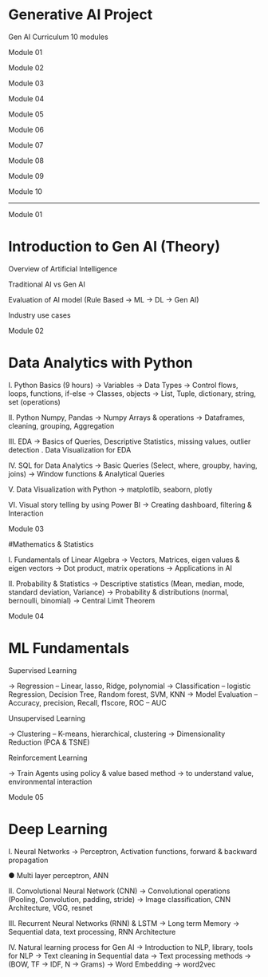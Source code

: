 # Generative AI Project
Gen AI Curriculum
10 modules

Module 01

Module 02

Module 03

Module 04

Module 05

Module 06

Module 07

Module 08

Module 09

Module 10



---

Module 01

# Introduction to Gen AI (Theory)

Overview of Artificial Intelligence

Traditional AI vs Gen AI

Evaluation of AI model (Rule Based → ML → DL → Gen AI)

Industry use cases

Module 02

# Data Analytics with Python

I. Python Basics (9 hours)
→ Variables
→ Data Types
→ Control flows, loops, functions, if-else
→ Classes, objects
→ List, Tuple, dictionary, string, set (operations)

II. Python Numpy, Pandas
→ Numpy Arrays & operations
→ Dataframes, cleaning, grouping, Aggregation

III. EDA
→ Basics of Queries, Descriptive Statistics, missing values, outlier detection
. Data Visualization for EDA

IV. SQL for Data Analytics
→ Basic Queries (Select, where, groupby, having, joins)
→ Window functions & Analytical Queries

V. Data Visualization with Python
→ matplotlib, seaborn, plotly

VI. Visual story telling by using Power BI
→ Creating dashboard, filtering & Interaction


Module 03

#Mathematics & Statistics

I. Fundamentals of Linear Algebra
→ Vectors, Matrices, eigen values & eigen vectors
→ Dot product, matrix operations
→ Applications in AI

II. Probability & Statistics
→ Descriptive statistics (Mean, median, mode, standard deviation, Variance)
→ Probability & distributions (normal, bernoulli, binomial)
→ Central Limit Theorem

Module 04

# ML Fundamentals

Supervised Learning

→ Regression – Linear, lasso, Ridge, polynomial
→ Classification – logistic Regression, Decision Tree, Random forest, SVM, KNN
→ Model Evaluation – Accuracy, precision, Recall, f1score, ROC – AUC

Unsupervised Learning

→ Clustering – K-means, hierarchical, clustering
→ Dimensionality Reduction (PCA & TSNE)

Reinforcement Learning

→ Train Agents using policy & value based method
→ to understand value, environmental interaction

Module 05

# Deep Learning

I. Neural Networks
→ Perceptron, Activation functions, forward & backward propagation

● Multi layer perceptron, ANN

II. Convolutional Neural Network (CNN)
→ Convolutional operations (Pooling, Convolution, padding, stride)
→ Image classification, CNN Architecture, VGG, resnet

III. Recurrent Neural Networks (RNN) & LSTM
→ Long term Memory
→ Sequential data, text processing, RNN Architecture

IV. Natural learning process for Gen AI
→ Introduction to NLP, library, tools for NLP
→ Text cleaning in Sequential data
→ Text processing methods → (BOW, TF → IDF, N → Grams)
→ Word Embedding → word2vec

